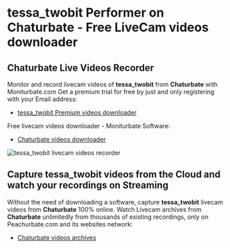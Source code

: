 # tessa_twobit Performer on Chaturbate - Free LiveCam videos downloader

## Chaturbate Live Videos Recorder

Monitor and record livecam videos of **tessa_twobit** from **Chaturbate** with Moniturbate.com
Get a premium trial for free by just and only registering with your Email address:
* [tessa_twobit Premium videos downloader](https://moniturbate.com/request-demo-licence-key.html)

Free livecam videos downloader - Moniturbate Software:
* [Chaturbate videos downloader](https://moniturbate.com/moniturbate-download-software.html)

![tessa_twobit livecam videos recorder](https://peachurnet.com/templates/moniturbate-software.png)


## Capture tessa_twobit videos from the Cloud and watch your recordings on Streaming

Without the need of downloading a software, capture **tessa_twobit** livecam videos from **Chaturbate** 100% online.
Watch Livecam archives from **Chaturbate** unlimitedly from thousands of existing recordings, only on Peachurbate.com and its websites network:
* [Chaturbate videos archives](https://peachurnet.com/)